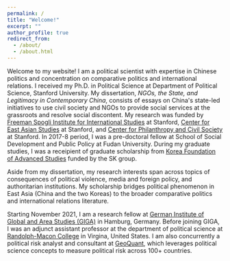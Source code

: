 ```yaml
---
permalink: /
title: "Welcome!"
excerpt: ""
author_profile: true
redirect_from:
  - /about/
  - /about.html
---
```


Welcome to my website! I am a political scientist with expertise in Chinese politics and concentration on comparative politics and international relations. I received my Ph.D. in Political Science at Department of Political Science, Stanford University. My dissertation, *NGOs, the State, and Legitimacy in Contemporary China*, consists of essays on China's state-led initiatives to use civil society and NGOs to provide social services at the grassroots and resolve social discontent. My research was funded by [Freeman Spogli Institute for International Studies](https://fsi.stanford.edu/) at Stanford, [Center for East Asian Studies](https://ceas.stanford.edu/) at Stanford, and [Center for Philanthropy and Civil Society](https://pacscenter.stanford.edu/) at Stanford. In 2017-8 period, I was a pre-doctoral fellow at School of Social Development and Public Policy at Fudan University. During my graduate studies, I was a receipient of graduate scholarship from [Korea Foundation of Advanced Studies](http://www.kfas.or.kr/) funded by the SK group.

Aside from my dissertation, my research interests span across topics of consequences of political violence, media and foreign policy, and authoritarian institutions. My scholarship bridges political phenomenon in East Asia (China and the two Koreas) to the broader comparative politics and international relations literature.

Starting November 2021, I am a research fellow at [German Institute of Global and Area Studies (GIGA)](https://www.giga-hamburg.de/en/) in Hamburg, Germany. Before joining GIGA, I was an adjunct assistant professor at the department of political science at [Randolph-Macon College](https://www.rmc.edu/) in Virgina, United States. I am also concurrently a political risk analyst and consultant at [GeoQuant](https://geoquant.com/), which leverages political science concepts to measure political risk across 100+ countries.
